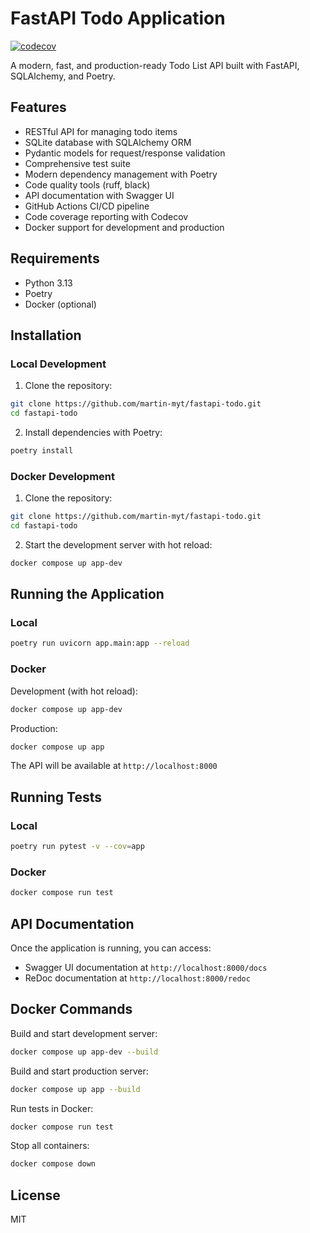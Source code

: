 # FastAPI Todo Application

[![codecov](https://codecov.io/gh/martin-myt/fastapi-todo/branch/main/graph/badge.svg)](https://codecov.io/gh/martin-myt/fastapi-todo)

A modern, fast, and production-ready Todo List API built with FastAPI, SQLAlchemy, and Poetry.

## Features

- RESTful API for managing todo items
- SQLite database with SQLAlchemy ORM
- Pydantic models for request/response validation
- Comprehensive test suite
- Modern dependency management with Poetry
- Code quality tools (ruff, black)
- API documentation with Swagger UI
- GitHub Actions CI/CD pipeline
- Code coverage reporting with Codecov
- Docker support for development and production

## Requirements

- Python 3.13
- Poetry
- Docker (optional)

## Installation

### Local Development

1. Clone the repository:
```bash
git clone https://github.com/martin-myt/fastapi-todo.git
cd fastapi-todo
```

2. Install dependencies with Poetry:
```bash
poetry install
```

### Docker Development

1. Clone the repository:
```bash
git clone https://github.com/martin-myt/fastapi-todo.git
cd fastapi-todo
```

2. Start the development server with hot reload:
```bash
docker compose up app-dev
```

## Running the Application

### Local

```bash
poetry run uvicorn app.main:app --reload
```

### Docker

Development (with hot reload):
```bash
docker compose up app-dev
```

Production:
```bash
docker compose up app
```

The API will be available at `http://localhost:8000`

## Running Tests

### Local
```bash
poetry run pytest -v --cov=app
```

### Docker
```bash
docker compose run test
```

## API Documentation

Once the application is running, you can access:
- Swagger UI documentation at `http://localhost:8000/docs`
- ReDoc documentation at `http://localhost:8000/redoc`

## Docker Commands

Build and start development server:
```bash
docker compose up app-dev --build
```

Build and start production server:
```bash
docker compose up app --build
```

Run tests in Docker:
```bash
docker compose run test
```

Stop all containers:
```bash
docker compose down
```

## License

MIT